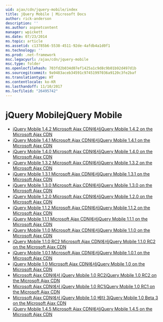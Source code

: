 ```yaml
---
uid: ajax/cdn/jquery-mobile/index
title: jQuery Mobile | Microsoft Docs
author: rick-anderson
description: ''
ms.author: aspnetcontent
manager: wpickett
ms.date: 07/23/2014
ms.topic: article
ms.assetid: c13785b6-5538-4511-92de-4afdb4a1d0f1
ms.technology: ''
ms.prod: .net-framework
msc.legacyurl: /ajax/cdn/jquery-mobile
msc.type: folder
ms.openlocfilehash: 703fd2b034d07ef1425a1c9d8c9b01b92d497d1b
ms.sourcegitcommit: 9a9483aceb34591c97451997036a9120c3fe2baf
ms.translationtype: HT
ms.contentlocale: ko-KR
ms.lasthandoff: 11/10/2017
ms.locfileid: "26495742"
---
```

<a name="jquery-mobile"></a><span data-ttu-id="1a7dc-102">jQuery Mobile</span><span class="sxs-lookup"><span data-stu-id="1a7dc-102">jQuery Mobile</span></span>
====================
- [<span data-ttu-id="1a7dc-103">jQuery Mobile 1.4.2 Microsoft Ajax CDN에서</span><span class="sxs-lookup"><span data-stu-id="1a7dc-103">jQuery Mobile 1.4.2 on the Microsoft Ajax CDN</span></span>](cdnjquerymobile142.md)
- [<span data-ttu-id="1a7dc-104">jQuery Mobile 1.4.1 Microsoft Ajax CDN에서</span><span class="sxs-lookup"><span data-stu-id="1a7dc-104">jQuery Mobile 1.4.1 on the Microsoft Ajax CDN</span></span>](cdnjquerymobile141.md)
- [<span data-ttu-id="1a7dc-105">jQuery Mobile 1.4.0 Microsoft Ajax CDN에서</span><span class="sxs-lookup"><span data-stu-id="1a7dc-105">jQuery Mobile 1.4.0 on the Microsoft Ajax CDN</span></span>](cdnjquerymobile140.md)
- [<span data-ttu-id="1a7dc-106">jQuery Mobile 1.3.2 Microsoft Ajax CDN에서</span><span class="sxs-lookup"><span data-stu-id="1a7dc-106">jQuery Mobile 1.3.2 on the Microsoft Ajax CDN</span></span>](cdnjquerymobile132.md)
- [<span data-ttu-id="1a7dc-107">jQuery Mobile 1.3.1 Microsoft Ajax CDN에서</span><span class="sxs-lookup"><span data-stu-id="1a7dc-107">jQuery Mobile 1.3.1 on the Microsoft Ajax CDN</span></span>](cdnjquerymobile131.md)
- [<span data-ttu-id="1a7dc-108">jQuery Mobile 1.3.0 Microsoft Ajax CDN에서</span><span class="sxs-lookup"><span data-stu-id="1a7dc-108">jQuery Mobile 1.3.0 on the Microsoft Ajax CDN</span></span>](cdnjquerymobile130.md)
- [<span data-ttu-id="1a7dc-109">jQuery Mobile 1.2.0 Microsoft Ajax CDN에서</span><span class="sxs-lookup"><span data-stu-id="1a7dc-109">jQuery Mobile 1.2.0 on the Microsoft Ajax CDN</span></span>](cdnjquerymobile120.md)
- [<span data-ttu-id="1a7dc-110">jQuery Mobile 1.1.2 Microsoft Ajax CDN에서</span><span class="sxs-lookup"><span data-stu-id="1a7dc-110">jQuery Mobile 1.1.2 on the Microsoft Ajax CDN</span></span>](cdnjquerymobile112.md)
- [<span data-ttu-id="1a7dc-111">jQuery Mobile 1.1.1 Microsoft Ajax CDN에서</span><span class="sxs-lookup"><span data-stu-id="1a7dc-111">jQuery Mobile 1.1.1 on the Microsoft Ajax CDN</span></span>](cdnjquerymobile111.md)
- [<span data-ttu-id="1a7dc-112">jQuery Mobile 1.1.0 Microsoft Ajax CDN에서</span><span class="sxs-lookup"><span data-stu-id="1a7dc-112">jQuery Mobile 1.1.0 on the Microsoft Ajax CDN</span></span>](cdnjquerymobile110.md)
- [<span data-ttu-id="1a7dc-113">jQuery Mobile 1.1.0 RC2 Microsoft Ajax CDN에서</span><span class="sxs-lookup"><span data-stu-id="1a7dc-113">jQuery Mobile 1.1.0 RC2 on the Microsoft Ajax CDN</span></span>](cdnjquerymobile110rc2.md)
- [<span data-ttu-id="1a7dc-114">jQuery Mobile 1.0.1 Microsoft Ajax CDN에서</span><span class="sxs-lookup"><span data-stu-id="1a7dc-114">jQuery Mobile 1.0.1 on the Microsoft Ajax CDN</span></span>](cdnjquerymobile101.md)
- [<span data-ttu-id="1a7dc-115">jQuery Mobile 1.0 Microsoft Ajax CDN에서</span><span class="sxs-lookup"><span data-stu-id="1a7dc-115">jQuery Mobile 1.0 on the Microsoft Ajax CDN</span></span>](cdnjquerymobile10.md)
- [<span data-ttu-id="1a7dc-116">Microsoft Ajax CDN에서 jQuery Mobile 1.0 RC2</span><span class="sxs-lookup"><span data-stu-id="1a7dc-116">jQuery Mobile 1.0 RC2 on the Microsoft Ajax CDN</span></span>](cdnjquerymobile10rc2.md)
- [<span data-ttu-id="1a7dc-117">Microsoft Ajax CDN에서 jQuery Mobile 1.0 RC1</span><span class="sxs-lookup"><span data-stu-id="1a7dc-117">jQuery Mobile 1.0 RC1 on the Microsoft Ajax CDN</span></span>](cdnjquerymobile10rc1.md)
- [<span data-ttu-id="1a7dc-118">Microsoft Ajax CDN에서 jQuery Mobile 1.0 베타 3</span><span class="sxs-lookup"><span data-stu-id="1a7dc-118">jQuery Mobile 1.0 Beta 3 on the Microsoft Ajax CDN</span></span>](cdnjquerymobile10b3.md)
- [<span data-ttu-id="1a7dc-119">jQuery Mobile 1.4.5 Microsoft Ajax CDN에서</span><span class="sxs-lookup"><span data-stu-id="1a7dc-119">jQuery Mobile 1.4.5 on the Microsoft Ajax CDN</span></span>](cdnjquerymobile145.md)
